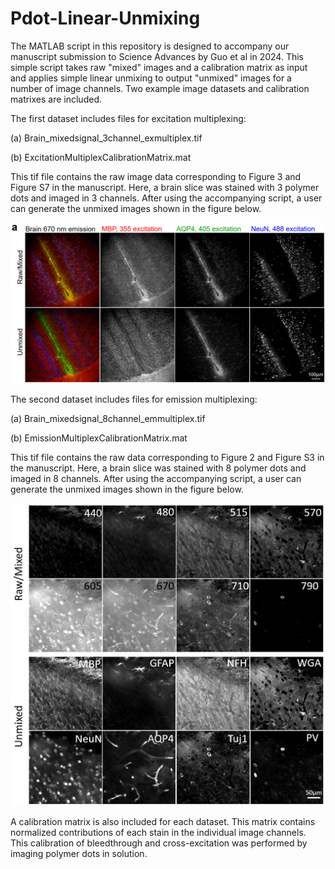 # Pdot-Linear-Unmixing
The MATLAB script in this repository is designed to accompany our manuscript submission to Science Advances by Guo et al in 2024. This simple script takes raw "mixed" images and a calibration matrix as input and applies simple linear unmixing to output "unmixed" images for a number of image channels.
Two example image datasets and calibration matrixes are included. 

The first dataset includes files for excitation multiplexing:

(a) Brain_mixedsignal_3channel_exmultiplex.tif

(b) ExcitationMultiplexCalibrationMatrix.mat

This tif file contains the raw image data corresponding to Figure 3 and Figure S7 in the manuscript. Here, a brain slice was stained with 3 polymer dots and imaged in 3 channels. After using the accompanying script, a user can generate the unmixed images shown in the figure below. 

![<Excitation Multiplexing of 3 channels in the mouse brain>](https://github.com/chetan-poudel/Pdot-linearunmixing/blob/main/ExMultiplex.png)


The second dataset includes files for emission multiplexing:

(a) Brain_mixedsignal_8channel_emmultiplex.tif

(b) EmissionMultiplexCalibrationMatrix.mat

This tif file contains the raw data corresponding to Figure 2 and Figure S3 in the manuscript. Here, a brain slice was stained with 8 polymer dots and imaged in 8 channels. After using the accompanying script, a user can generate the unmixed images shown in the figure below. 

![<Emission Multiplexing of 8 channels in the mouse brain>](https://github.com/chetan-poudel/Pdot-linearunmixing/blob/main/EmMultiplex.png)

A calibration matrix is also included for each dataset. This matrix contains normalized contributions of each stain in the individual image channels. This calibration of bleedthrough and cross-excitation was performed by imaging polymer dots in solution.



